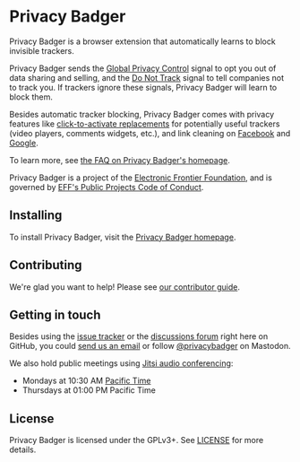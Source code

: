 Privacy Badger
==============
Privacy Badger is a browser extension that automatically learns to block invisible trackers.

Privacy Badger sends the [Global Privacy Control](https://globalprivacycontrol.org/) signal to opt you out of data sharing and selling, and the [Do Not Track](https://www.eff.org/issues/do-not-track) signal to tell companies not to track you. If trackers ignore these signals, Privacy Badger will learn to block them.

Besides automatic tracker blocking, Privacy Badger comes with privacy features like [click-to-activate replacements](https://www.eff.org/deeplinks/2024/01/privacy-badger-puts-you-control-widgets) for potentially useful trackers (video players, comments widgets, etc.), and link cleaning on [Facebook](https://www.eff.org/deeplinks/2018/05/privacy-badger-rolls-out-new-ways-fight-facebook-tracking) and [Google](https://www.eff.org/deeplinks/2023/09/new-privacy-badger-prevents-google-mangling-more-your-links-and-invading-your).

To learn more, see [the FAQ on Privacy Badger's homepage](https://privacybadger.org/#faq).

Privacy Badger is a project of the [Electronic Frontier Foundation](https://www.eff.org), and is governed by [EFF's Public Projects Code of Conduct](https://www.eff.org/pages/eppcode).

## Installing

To install Privacy Badger, visit the [Privacy Badger homepage](https://privacybadger.org/).


## Contributing

We're glad you want to help! Please see [our contributor guide](/CONTRIBUTING.md).


## Getting in touch

Besides using the [issue tracker](https://github.com/EFForg/privacybadger/issues) or the [discussions forum](https://github.com/EFForg/privacybadger/discussions) right here on GitHub, you could [send us an email](mailto:extension-devs@eff.org) or follow [@privacybadger](https://mastodon.social/@privacybadger) on Mastodon.

We also hold public meetings using [Jitsi audio conferencing](https://meet.jit.si/PoliteBadgersSingEuphoricly):
- Mondays at 10:30 AM [Pacific Time](https://en.wikipedia.org/wiki/Pacific_Time_Zone)
- Thursdays at 01:00 PM Pacific Time


## License

Privacy Badger is licensed under the GPLv3+. See [LICENSE](/LICENSE) for more details.
